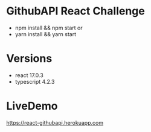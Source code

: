 # GithubAPI React Challenge
- npm install && npm start or
- yarn install && yarn start
# Versions
- react 17.0.3
- typescript 4.2.3
# LiveDemo
https://react-githubapi.herokuapp.com
